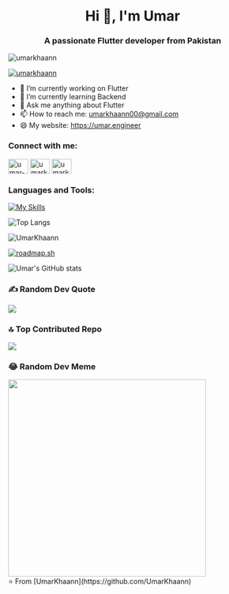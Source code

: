 <h1 align="center">Hi 👋, I'm Umar</h1>
<h3 align="center">A passionate Flutter developer from Pakistan</h3>

<p align="left"> <img src="https://komarev.com/ghpvc/?username=umarkhaann&label=Profile%20views&color=0e75b6&style=flat" alt="umarkhaann" /> </p>

<p align="left"> <a href="https://github.com/ryo-ma/github-profile-trophy"><img src="https://github-profile-trophy.vercel.app/?username=umarkhaann" alt="umarkhaann" /></a> </p>

- 🔭 I’m currently working on Flutter
- 🌱 I’m currently learning Backend
- 💬 Ask me anything about Flutter 
- 📫 How to reach me: umarkhaann00@gmail.com
- 😄 My website: https://umar.engineer
  
### Connect with me:
<p align="left">
<a href="https://linkedin.com/in/umar-khaannn" target="blank"><img align="center" src="https://raw.githubusercontent.com/rahuldkjain/github-profile-readme-generator/master/src/images/icons/Social/linked-in-alt.svg" alt="umar-khaann" height="30" width="40" /></a>
<a href="https://www.hackerrank.com/UmarKhaann" target="blank"><img align="center" src="https://raw.githubusercontent.com/rahuldkjain/github-profile-readme-generator/master/src/images/icons/Social/hackerrank.svg" alt="umarkhaannn" height="30" width="40" /></a>
<a href="https://www.topcoder.com/members/umarkhaann" target="blank"><img align="center" src="https://raw.githubusercontent.com/rahuldkjain/github-profile-readme-generator/master/src/images/icons/Social/topcoder.svg" alt="umarkhaann" height="30" width="40" /></a>
</p>

### Languages and Tools:
[![My Skills](https://skillicons.dev/icons?i=dart,flutter,firebase,github,git,postman&perline=6)](https://skillicons.dev)

![Top Langs](https://github-readme-stats.vercel.app/api/top-langs/?username=UmarKhaann&layout=compact&theme=dark)

<p><img align="center" src="https://github-readme-streak-stats.herokuapp.com/?user=UmarKhaann&theme=dark" alt="UmarKhaann" /></p>

<a href="https://roadmap.sh"><img src="https://api.roadmap.sh/v1-badge/wide/65bde3610c5481228383f44f?variant=dark&roadmaps=flutter%2Cbackend" alt="roadmap.sh"/></a>

![Umar's GitHub stats](https://github-readme-stats.vercel.app/api?username=UmarKhaann&show_icons=true&theme=dark)

### ✍️ Random Dev Quote
![](https://quotes-github-readme.vercel.app/api?type=horizontal&theme=dark)

### 🔝 Top Contributed Repo
![](https://github-contributor-stats.vercel.app/api?username=umarkhaann&limit=5&theme=dark&combine_all_yearly_contributions=true)

### 😂 Random Dev Meme
<img src='https://randommeme-five.vercel.app/' style="height: 400px;"/>



<br>
⭐️ From [UmarKhaann](https://github.com/UmarKhaann)
